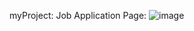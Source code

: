 myProject: Job Application Page:
![image](https://github.com/user-attachments/assets/5238d0ea-fac9-4035-b47b-f8b19609eb4d)
